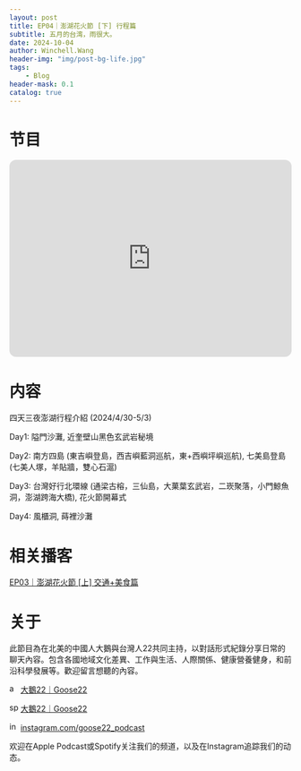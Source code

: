```yaml
---
layout: post
title: EP04｜澎湖花火節 [下] 行程篇
subtitle: 五月的台湾，雨很大。
date: 2024-10-04
author: Winchell.Wang
header-img: "img/post-bg-life.jpg"
tags:
    - Blog
header-mask: 0.1
catalog: true
---
```


# 节目

<iframe style="border-radius:12px" src="https://open.spotify.com/embed/episode/129k8gJF1uITYBWh0hCXuF?utm_source=generator" width="100%" height="352" frameBorder="0" allowfullscreen="" allow="autoplay; clipboard-write; encrypted-media; fullscreen; picture-in-picture" loading="lazy"></iframe>

# 内容

四天三夜澎湖行程介紹 (2024/4/30-5/3)

Day1: 隘門沙灘, 近奎壁山黑色玄武岩秘境

Day2: 南方四島 (東吉嶼登島，西吉嶼藍洞巡航，東+西嶼坪嶼巡航), 七美島登島 (七美人塚，羊貼牆，雙心石滬)

Day3: 台灣好行北環線 (通梁古榕，三仙島，大菓葉玄武岩，二崁聚落，小門鯨魚洞，澎湖跨海大橋), 花火節開幕式

Day4: 風櫃洞, 蒔裡沙灘

# 相关播客

[EP03｜澎湖花火節 [上] 交通+美食篇](https://winchellwang.github.io/2024/06/30/podcast_3/)

# 关于

此節目為在北美的中國人大鵝與台灣人22共同主持，以對話形式紀錄分享日常的聊天內容。包含各國地域文化差異、工作與生活、人際關係、健康營養健身，和前沿科學發展等。歡迎留言想聽的內容。

<img src='https://cdn.jsdelivr.net/gh/winchellwang/winchellwang.github.io/img/logo/podcast.svg' alt='apple_podcast' width='16' height='16'> <a href='https://podcasts.apple.com/tw/podcast/%E5%A4%A7%E9%B5%9D22-goose22/id1724645271'>大鵝22｜Goose22</a>

<img src='https://cdn.jsdelivr.net/gh/winchellwang/winchellwang.github.io/img/logo/spotify.svg' alt='spotify' width='16' height='16'> <a href='https://open.spotify.com/show/4nRHx7jhfCPH2svTBwOvLC'>大鵝22｜Goose22</a>

<img src='https://cdn.jsdelivr.net/gh/winchellwang/winchellwang.github.io/img/logo/instagram.svg' alt='instagram' width='16' height='16'> <a href='https://www.instagram.com/goose22_podcast'>instagram.com/goose22_podcast</a>

欢迎在Apple Podcast或Spotify关注我们的频道，以及在Instagram追踪我们的动态。